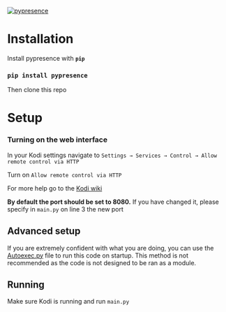 [![pypresence](https://img.shields.io/badge/using-pypresence-00bb88.svg?style=for-the-badge&logo=discord&logoWidth=20)](https://github.com/qwertyquerty/pypresence)
# Installation

Install pypresence with **`pip`**

### `pip install pypresence`
Then clone this repo

# Setup

### Turning on the web interface
In your Kodi settings navigate to `Settings → Services → Control → Allow remote control via HTTP`

Turn on `Allow remote control via HTTP`

For more help go to the [Kodi wiki](https://kodi.wiki/view/Web_interface)

**By default the port should be set to 8080.** If you have changed it, please specify in `main.py` on line 3 the new port



## Advanced setup

If you are extremely confident with what you are doing, you can use the [Autoexec.py](https://kodi.wiki/view/Autoexec.py) file to run this code on startup. This method is not recommended as the code is not designed to be ran as a module.

## Running

Make sure Kodi is running and run `main.py`
